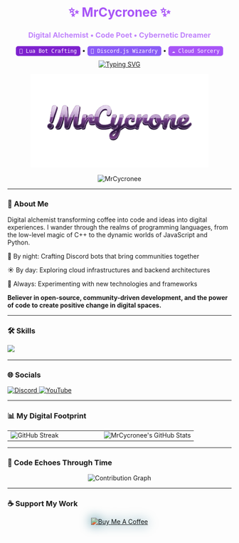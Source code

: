 <!-- Intro -->
<div align="center">
  <h1 style="color: #a855f7;">✨ MrCycronee ✨</h1>
  <h3 style="color: #c084fc;">Digital Alchemist • Code Poet • Cybernetic Dreamer</h3>
  <p>
    <code style="background: #7e22ce; color: white; padding: 4px 8px; border-radius: 5px;">🤖 Lua Bot Crafting</code> • 
    <code style="background: #8b5cf6; color: white; padding: 4px 8px; border-radius: 5px;">🎯 Discord.js Wizardry</code> • 
    <code style="background: #a855f7; color: white; padding: 4px 8px; border-radius: 5px;">☁️ Cloud Sorcery</code>
  </p>
  <a href="https://git.io/typing-svg">
    <img src="https://readme-typing-svg.demolab.com?font=Fira+Code&pause=1000&color=a855f7&center=true&vCenter=true&width=435&lines=Turning+Coffee+Into+Code;Quantum+Bits+Enthusiast;Open+Source+Advocate" alt="Typing SVG" />
  </a>
</div>

<!-- Logo -->
<p align="center">
  <img src="https://github.com/MrCycronee/images/blob/main/logo.png" alt="MrCycronee Logo" width="400"/>
</p>

<!-- Besucherzähler -->
<p align="center">
  <img src="https://komarev.com/ghpvc/?username=MrCycronee&label=Interdimensional+Visitors&color=00d9ff&style=for-the-badge" alt="MrCycronee" /> 
</p>

---

### 🌌 About Me

<p>
  Digital alchemist transforming coffee into code and ideas into digital experiences.
  I wander through the realms of programming languages, from the low-level magic of C++ 
  to the dynamic worlds of JavaScript and Python.

  🌙 By night: Crafting Discord bots that bring communities together  

  ☀️ By day: Exploring cloud infrastructures and backend architectures  
  
  🔭 Always: Experimenting with new technologies and frameworks  

  **Believer in open-source, community-driven development, and the power of code to 
  create positive change in digital spaces.**
</p>

---

### 🛠️ Skills

<p align="left">
  <a href="https://skillicons.dev">
    <img src="https://skillicons.dev/icons?i=c,cs,cpp,cloudflare,devto,discord,bots,discordjs,java,js,lua,py,vscode" />
  </a>
</p>

---

### 🌐 Socials

<p align="left">
  <a href="https://discord.gg/DNEfAmV9AS" target="_blank">
    <img src="https://img.shields.io/badge/Discord-5865F2?style=for-the-badge&logo=discord&logoColor=white" alt="Discord"/>
  </a>
  <a href="https://www.youtube.com/c/DEIN_KANAL" target="_blank">
    <img src="https://img.shields.io/badge/YouTube-FF0000?style=for-the-badge&logo=youtube&logoColor=white" alt="YouTube"/>
  </a>
</p>

---

### 📊 My Digital Footprint

<div align="center">
  <table border="0" cellpadding="10">
    <tr valign="top">
      <td width="50%">
        <img src="https://streak-stats.demolab.com?user=MrCycronee&theme=radical&hide_border=true&date_format=M%20j%5B%2C%20Y%5D&background=00000000&ring=7e22ce&fire=7e22ce&currStreakNum=7e22ce&sideNums=7e22ce&currStreakLabel=7e22ce&sideLabels=7e22ce&dates=ffffff" alt="GitHub Streak"/>
      </td>
      <td width="50%">
        <img src="https://github-readme-stats.vercel.app/api?username=MrCycronee&show_icons=true&count_private=true&theme=radical&hide_border=true&include_all_commits=true&custom_title=GitHub%20Stats&title_color=7e22ce&icon_color=7e22ce&text_color=ffffff&bg_color=00000000" alt="MrCycronee's GitHub Stats"/>
      </td>
    </tr>
  </table>
</div>

---

### 🌠 Code Echoes Through Time

<p align="center">
  <img src="https://github-readme-activity-graph.vercel.app/graph?username=MrCycronee&theme=react-dark&area=true&hide_border=true&custom_title=Contribution%20Activity&title_color=7e22ce&color=7e22ce&point=7e22ce&area_color=7e22ce&bg_color=00000000" alt="Contribution Graph"/>
</p>

---

### ☕ Support My Work

<p align="center">
  <a href="https://www.buymeacoffee.com/yourusername" target="_blank">
    <img src="https://cdn.buymeacoffee.com/buttons/v2/default-yellow.png" alt="Buy Me A Coffee" height="50" style="filter: drop-shadow(0 0 12px #7e22ce) hue-rotate(270deg) brightness(0.85) saturate(1.3);">
  </a>
</p>
